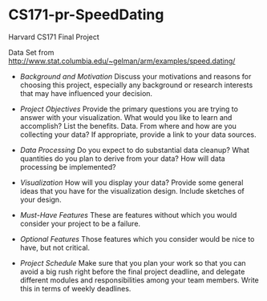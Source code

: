# CS171-pr-SpeedDating
Harvard CS171 Final Project

Data Set from http://www.stat.columbia.edu/~gelman/arm/examples/speed.dating/


* *Background and Motivation* Discuss your motivations and reasons for choosing this project, especially any background or research interests that may have influenced your decision.

* *Project Objectives* Provide the primary questions you are trying to answer with your visualization. What would you like to learn and accomplish? List the benefits.
Data. From where and how are you collecting your data? If appropriate, provide a link to your data sources.

* *Data Processing* Do you expect to do substantial data cleanup? What quantities do you plan to derive from your data? How will data processing be implemented?

* *Visualization* How will you display your data? Provide some general ideas that you have for the visualization design. Include sketches of your design.

* *Must-Have Features* These are features without which you would consider your project to be a failure.

* *Optional Features* Those features which you consider would be nice to have, but not critical.

* *Project Schedule* Make sure that you plan your work so that you can avoid a big rush right before the final project deadline, and delegate different modules and responsibilities among your team members. Write this in terms of weekly deadlines.